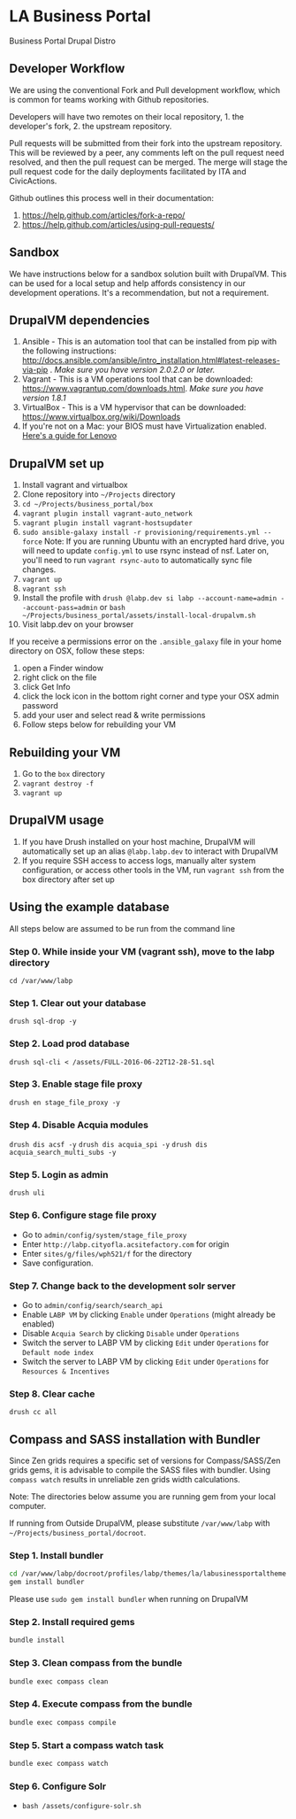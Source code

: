 # LA Business Portal
Business Portal Drupal Distro

## Developer Workflow

We are using the conventional Fork and Pull development workflow, which is common for teams working with 
Github repositories. 

Developers will have two remotes on their local repository, 1. the developer's fork, 2. the upstream repository.

Pull requests will be submitted from their fork into the upstream repository. This will be reviewed by a peer, 
any comments left on the pull request need resolved, and then the pull request can be merged. The merge will 
stage the pull request code for the daily deployments facilitated by ITA and CivicActions.

Github outlines this process well in their documentation:
1. https://help.github.com/articles/fork-a-repo/
2. https://help.github.com/articles/using-pull-requests/

## Sandbox

We have instructions below for a sandbox solution built with DrupalVM. This can be used for a local setup 
and help affords consistency in our development operations. It's a recommendation, but not a requirement.

## DrupalVM dependencies
1. Ansible - This is an automation tool that can be installed from pip with the following instructions:
http://docs.ansible.com/ansible/intro_installation.html#latest-releases-via-pip . *Make sure you have version 2.0.2.0 or later.*
1. Vagrant - This is a VM operations tool that can be downloaded: https://www.vagrantup.com/downloads.html. *Make sure you have version 1.8.1* 
1. VirtualBox - This is a VM hypervisor that can be downloaded: https://www.virtualbox.org/wiki/Downloads
1. If you're not on a Mac: your BIOS must have Virtualization enabled.  [Here's a guide for Lenovo](http://amiduos.com/support/knowledge-base/article/enabling-virtualization-in-lenovo-systems)


## DrupalVM set up

1. Install vagrant and virtualbox
1. Clone repository into `~/Projects` directory
1. `cd ~/Projects/business_portal/box`
1. `vagrant plugin install vagrant-auto_network`
1. `vagrant plugin install vagrant-hostsupdater`
1. `sudo ansible-galaxy install -r provisioning/requirements.yml --force`
Note: If you are running Ubuntu with an encrypted hard drive, you will need to update `config.yml` to use rsync instead of nsf.
Later on, you'll need to run `vagrant rsync-auto` to automatically sync file changes.    
1. `vagrant up`
1. `vagrant ssh`
1. Install the profile with `drush @labp.dev si labp --account-name=admin --account-pass=admin` or `bash ~/Projects/business_portal/assets/install-local-drupalvm.sh`
1. Visit labp.dev on your browser

If you receive a permissions error on the `.ansible_galaxy` file in your home directory on OSX, follow these steps:
1. open a Finder window
1. right click on the file
1. click Get Info
1. click the lock icon in the bottom right corner and type your OSX admin password
1. add your user and select read & write permissions
1. Follow steps below for rebuilding your VM

## Rebuilding your VM

1. Go to the `box` directory 
1. `vagrant destroy -f` 
1. `vagrant up`


## DrupalVM usage

1. If you have Drush installed on your host machine, DrupalVM will automatically set up an alias
`@labp.labp.dev` to interact with DrupalVM
1. If you require SSH access to access logs, manually alter system configuration, or access other tools
in the VM, run `vagrant ssh` from the box directory after set up


## Using the example database

All steps below are assumed to be run from the command line

### Step 0. While inside your VM (vagrant ssh), move to the labp directory
`cd /var/www/labp`

### Step 1. Clear out your database
`drush sql-drop -y`

### Step 2. Load prod database
`drush sql-cli < /assets/FULL-2016-06-22T12-28-51.sql`

### Step 3. Enable stage file proxy
`drush en stage_file_proxy -y`

### Step 4. Disable Acquia modules
`drush dis acsf -y`
`drush dis acquia_spi -y`
`drush dis acquia_search_multi_subs -y`

### Step 5. Login as admin
`drush uli`

### Step 6. Configure stage file proxy
- Go to `admin/config/system/stage_file_proxy`  
- Enter `http://labp.cityofla.acsitefactory.com` for origin
- Enter `sites/g/files/wph521/f` for the directory
- Save configuration.

### Step 7. Change back to the development solr server
- Go to `admin/config/search/search_api`
- Enable `LABP VM` by clicking `Enable` under `Operations` (might already be enabled)
- Disable `Acquia Search` by clicking `Disable` under `Operations`
- Switch the server to LABP VM by clicking `Edit` under `Operations` for `Default node index`
- Switch the server to LABP VM by clicking `Edit` under `Operations` for `Resources & Incentives`

### Step 8. Clear cache
`drush cc all`


## Compass and SASS installation with Bundler
Since Zen grids requires a specific set of versions for Compass/SASS/Zen grids gems, it is advisable to compile the SASS files with bundler.
Using `compass watch` results in unreliable zen grids width calculations.

Note: The directories below assume you are running gem from your local computer.

If running from Outside DrupalVM, please substitute `/var/www/labp` with `~/Projects/business_portal/docroot`.

### Step 1. Install bundler
```bash
cd /var/www/labp/docroot/profiles/labp/themes/la/labusinessportaltheme
gem install bundler
```
Please use `sudo gem install bundler` when running on DrupalVM

### Step 2. Install required gems
``` bash
bundle install
```

### Step 3. Clean compass from the bundle
``` bash
bundle exec compass clean
```

### Step 4. Execute compass from the bundle
``` bash
bundle exec compass compile
```

### Step 5. Start a compass watch task
``` bash
bundle exec compass watch
```

### Step 6. Configure Solr
- `bash /assets/configure-solr.sh`



